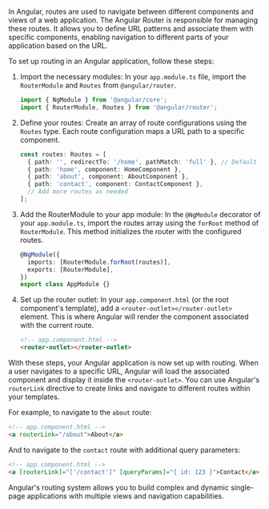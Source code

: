 In Angular, routes are used to navigate between different components and views of a web application. The Angular Router is responsible for managing these routes. It allows you to define URL patterns and associate them with specific components, enabling navigation to different parts of your application based on the URL.

To set up routing in an Angular application, follow these steps:

1. Import the necessary modules:
   In your `app.module.ts` file, import the `RouterModule` and `Routes` from `@angular/router`.

   ```typescript
   import { NgModule } from '@angular/core';
   import { RouterModule, Routes } from '@angular/router';
   ```

2. Define your routes:
   Create an array of route configurations using the `Routes` type. Each route configuration maps a URL path to a specific component.

   ```typescript
   const routes: Routes = [
     { path: '', redirectTo: '/home', pathMatch: 'full' }, // Default route
     { path: 'home', component: HomeComponent },
     { path: 'about', component: AboutComponent },
     { path: 'contact', component: ContactComponent },
     // Add more routes as needed
   ];
   ```

3. Add the RouterModule to your app module:
   In the `@NgModule` decorator of your `app.module.ts`, import the routes array using the `forRoot` method of `RouterModule`. This method initializes the router with the configured routes.

   ```typescript
   @NgModule({
     imports: [RouterModule.forRoot(routes)],
     exports: [RouterModule],
   })
   export class AppModule {}
   ```

4. Set up the router outlet:
   In your `app.component.html` (or the root component's template), add a `<router-outlet></router-outlet>` element. This is where Angular will render the component associated with the current route.

   ```html
   <!-- app.component.html -->
   <router-outlet></router-outlet>
   ```

With these steps, your Angular application is now set up with routing. When a user navigates to a specific URL, Angular will load the associated component and display it inside the `<router-outlet>`. You can use Angular's `routerLink` directive to create links and navigate to different routes within your templates.

For example, to navigate to the `about` route:

```html
<!-- app.component.html -->
<a routerLink="/about">About</a>
```

And to navigate to the `contact` route with additional query parameters:

```html
<!-- app.component.html -->
<a [routerLink]="['/contact']" [queryParams]="{ id: 123 }">Contact</a>
```

Angular's routing system allows you to build complex and dynamic single-page applications with multiple views and navigation capabilities.
